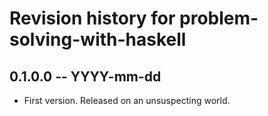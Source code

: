# Revision history for problem-solving-with-haskell

## 0.1.0.0 -- YYYY-mm-dd

* First version. Released on an unsuspecting world.
